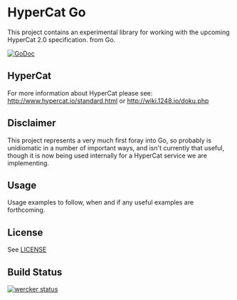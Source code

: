# HyperCat Go

This project contains an experimental library for working with the upcoming HyperCat 2.0 specification.
from Go.

[![GoDoc](https://godoc.org/github.com/umbrellium/hypercat-go?status.svg)](https://godoc.org/github.com/umbrellium/hypercat-go)

## HyperCat

For more information about HyperCat please see: http://www.hypercat.io/standard.html or 
http://wiki.1248.io/doku.php

## Disclaimer

This project represents a very much first foray into Go, so probably is unidiomatic
in a number of important ways, and isn't currently that useful, though it is now being
used internally for a HyperCat service we are implementing.

## Usage

Usage examples to follow, when and if any useful examples are forthcoming.

## License

See [LICENSE](LICENSE)

## Build Status

[![wercker status](https://app.wercker.com/status/555ad920801f3936bc7031747c74e072/m "wercker status")](https://app.wercker.com/project/bykey/555ad920801f3936bc7031747c74e072)
